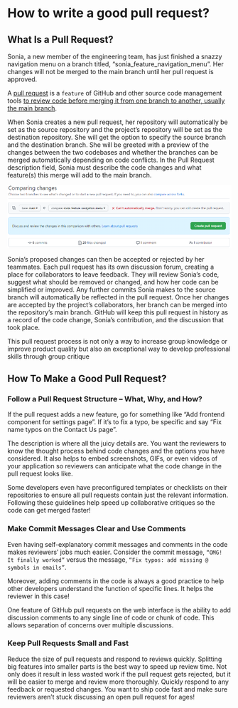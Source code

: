 # How to write a good pull request?

## What Is a Pull Request?

Sonia, a new member of the engineering team, has just finished a snazzy navigation menu on a branch titled, “sonia_feature_navigation_menu”. Her changes will not be merged to the main branch until her pull request is approved.

A [pull request](https://docs.github.com/en/github/collaborating-with-pull-requests/proposing-changes-to-your-work-with-pull-requests/about-pull-requests) is a `feature` of GitHub and other source code management tools <u>to review code before merging it from one branch to another, usually the main branch</u>.

When Sonia creates a new pull request, her repository will automatically be set as the source repository and the project’s repository will be set as the destination repository. She will get the option to specify the source branch and the destination branch. She will be greeted with a preview of the changes between the two codebases and whether the branches can be merged automatically depending on code conflicts. In the Pull Request description field, Sonia must describe the code changes and what feature(s) this merge will add to the main branch.

![pull request](../assets/branch-comparison.webp)

Sonia’s proposed changes can then be accepted or rejected by her teammates. Each pull request has its own discussion forum, creating a place for collaborators to leave feedback. They will review Sonia’s code, suggest what should be removed or changed, and how her code can be simplified or improved. Any further commits Sonia makes to the source branch will automatically be reflected in the pull request. Once her changes are accepted by the project’s collaborators, her branch can be merged into the repository’s main branch. GitHub will keep this pull request in history as a record of the code change, Sonia’s contribution, and the discussion that took place.

This pull request process is not only a way to increase group knowledge or improve product quality but also an exceptional way to develop professional skills through group critique

## How To Make a Good Pull Request?

### Follow a Pull Request Structure – What, Why, and How?

If the pull request adds a new feature, go for something like “Add frontend component for settings page”. If it’s to fix a typo, be specific and say “Fix name typos on the Contact Us page”.

The description is where all the juicy details are. You want the reviewers to know the thought process behind code changes and the options you have considered. It also helps to embed screenshots, GIFs, or even videos of your application so reviewers can anticipate what the code change in the pull request looks like.

Some developers even have preconfigured templates or checklists on their repositories to ensure all pull requests contain just the relevant information. Following these guidelines help speed up collaborative critiques so the code can get merged faster!

### Make Commit Messages Clear and Use Comments

Even having self-explanatory commit messages and comments in the code makes reviewers’ jobs much easier. Consider the commit message, `“OMG! It finally worked”` versus the message, `“Fix typos: add missing @ symbols in emails”`.

Moreover, adding comments in the code is always a good practice to help other developers understand the function of specific lines. It helps the reviewer in this case!

One feature of GitHub pull requests on the web interface is the ability to add discussion comments to any single line of code or chunk of code. This allows separation of concerns over multiple discussions.

### Keep Pull Requests Small and Fast

Reduce the size of pull requests and respond to reviews quickly. Splitting big features into smaller parts is the best way to speed up review time. Not only does it result in less wasted work if the pull request gets rejected, but it will be easier to merge and review more thoroughly. Quickly respond to any feedback or requested changes. You want to ship code fast and make sure reviewers aren’t stuck discussing an open pull request for ages!
